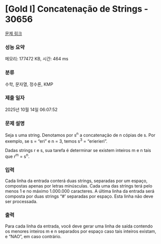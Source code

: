 # [Gold I] Concatenação de Strings - 30656 

[문제 링크](https://www.acmicpc.net/problem/30656) 

### 성능 요약

메모리: 177472 KB, 시간: 464 ms

### 분류

수학, 문자열, 정수론, KMP

### 제출 일자

2025년 10월 14일 06:07:52

### 문제 설명

<p>Seja s uma string. Denotamos por s<sup>n</sup> a concatenação de n cópias de s. Por exemplo, se s = “eri” e n = 3, temos s<sup>3</sup> = “erierieri”.</p>

<p>Dadas strings r e s, sua tarefa é determinar se existem inteiros m e n tais que r<sup>m</sup> = s<sup>n</sup>.</p>

### 입력 

 <p>Cada linha da entrada conterá duas strings, separadas por um espaço, compostas apenas por letras minúsculas. Cada uma das strings terá pelo menos 1 e no máximo 1.000.000 caracteres. A última linha da entrada será composta por duas strings “#’ separadas por espaço. Esta linha não deve ser processada.</p>

### 출력 

 <p>Para cada linha da entrada, você deve gerar uma linha de saída contendo os menores inteiros m e n separados por espaço caso tais inteiros existam, e “NAO”, em caso contrário.</p>

